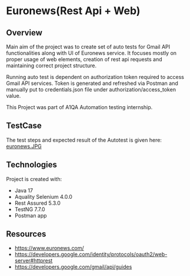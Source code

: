 # Euronews(Rest Api + Web)
## Overview
Main aim of the project was to create set of auto tests for Gmail API functionalities along with UI of Euronews service. It focuses mostly on proper usage of web elements, creation of rest api requests and maintaining correct project structure.

Running auto test is dependent on authorization token required to access Gmail API services. Token is generated and refreshed via Postman and manually put to credentials.json file under authorization/access_token value.

This Project was part of A1QA Automation testing internship.

## TestCase
The test steps and expected result of the Autotest is given here: [euronews.JPG](euronews.JPG)

## Technologies
Project is created with:
- Java 17
- Aquality Selenium 4.0.0
- Rest Assured 5.3.0
- TestNG 7.7.0
- Postman app

## Resources
- https://www.euronews.com/
- https://developers.google.com/identity/protocols/oauth2/web-server#httprest
- https://developers.google.com/gmail/api/guides
